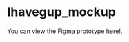 # Ihavegup_mockup
You can view the Figma prototype [here!]([[https://www.figma.com/proto/yxpEHDLsF31702r7SO94Xj/Ihavegup_mockup?node-id=1%3A1737&scaling=contain&page-id=0%3A1&starting-point-node-id=1%3A1737](https://www.figma.com/proto/yxpEHDLsF31702r7SO94Xj/Ihavegup_mockup?type=design&node-id=1-268&t=c111xfdYkg4BTnxh-1&scaling=contain&page-id=0%3A1&mode=design)](https://www.figma.com/proto/yxpEHDLsF31702r7SO94Xj/Ihavegup_mockup?type=design&node-id=1-268&t=c111xfdYkg4BTnxh-1&scaling=contain&page-id=0%3A1&mode=design)https://www.figma.com/proto/yxpEHDLsF31702r7SO94Xj/Ihavegup_mockup?type=design&node-id=1-268&t=c111xfdYkg4BTnxh-1&scaling=contain&page-id=0%3A1&mode=design).
